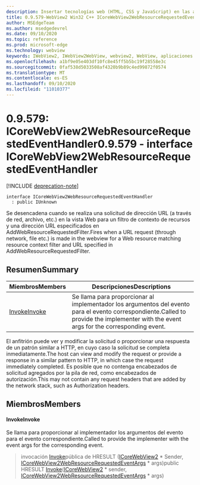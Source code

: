 ```yaml
---
description: Insertar tecnologías web (HTML, CSS y JavaScript) en las aplicaciones nativas con el control Microsoft Edge WebView2
title: 0.9.579-WebView2 Win32 C++ ICoreWebView2WebResourceRequestedEventHandler
author: MSEdgeTeam
ms.author: msedgedevrel
ms.date: 09/10/2020
ms.topic: reference
ms.prod: microsoft-edge
ms.technology: webview
keywords: IWebView2, IWebView2WebView, webview2, WebView, aplicaciones Win32, Win32, Edge, ICoreWebView2, ICoreWebView2Controller, control de explorador, HTML Edge, ICoreWebView2WebResourceRequestedEventHandler
ms.openlocfilehash: a1bf9e05e403df10fc8e45ff5b5bc19f28558e3c
ms.sourcegitcommit: 0faf538d5033508af4320b9b89c4ed99872f0574
ms.translationtype: MT
ms.contentlocale: es-ES
ms.lasthandoff: 09/10/2020
ms.locfileid: "11010377"
---
```

# <span data-ttu-id="8570c-104">0.9.579: ICoreWebView2WebResourceRequestedEventHandler</span><span class="sxs-lookup"><span data-stu-id="8570c-104">0.9.579 - interface ICoreWebView2WebResourceRequestedEventHandler</span></span> 

[!INCLUDE [deprecation-note](../../includes/deprecation-note.md)]

```
interface ICoreWebView2WebResourceRequestedEventHandler
  : public IUnknown
```

<span data-ttu-id="8570c-105">Se desencadena cuando se realiza una solicitud de dirección URL (a través de red, archivo, etc.) en la vista Web para un filtro de contexto de recursos y una dirección URL especificados en AddWebResourceRequestedFilter.</span><span class="sxs-lookup"><span data-stu-id="8570c-105">Fires when a URL request (through network, file etc.) is made in the webview for a Web resource matching resource context filter and URL specified in AddWebResourceRequestedFilter.</span></span>

## <span data-ttu-id="8570c-106">Resumen</span><span class="sxs-lookup"><span data-stu-id="8570c-106">Summary</span></span>

 <span data-ttu-id="8570c-107">Miembros</span><span class="sxs-lookup"><span data-stu-id="8570c-107">Members</span></span>                        | <span data-ttu-id="8570c-108">Descripciones</span><span class="sxs-lookup"><span data-stu-id="8570c-108">Descriptions</span></span>
--------------------------------|---------------------------------------------
[<span data-ttu-id="8570c-109">Invoke</span><span class="sxs-lookup"><span data-stu-id="8570c-109">Invoke</span></span>](#invoke) | <span data-ttu-id="8570c-110">Se llama para proporcionar al implementador los argumentos del evento para el evento correspondiente.</span><span class="sxs-lookup"><span data-stu-id="8570c-110">Called to provide the implementer with the event args for the corresponding event.</span></span>

<span data-ttu-id="8570c-111">El anfitrión puede ver y modificar la solicitud o proporcionar una respuesta de un patrón similar a HTTP, en cuyo caso la solicitud se completa inmediatamente.</span><span class="sxs-lookup"><span data-stu-id="8570c-111">The host can view and modify the request or provide a response in a similar pattern to HTTP, in which case the request immediately completed.</span></span> <span data-ttu-id="8570c-112">Es posible que no contenga encabezados de solicitud agregados por la pila de red, como encabezados de autorización.</span><span class="sxs-lookup"><span data-stu-id="8570c-112">This may not contain any request headers that are added by the network stack, such as Authorization headers.</span></span>

## <span data-ttu-id="8570c-113">Miembros</span><span class="sxs-lookup"><span data-stu-id="8570c-113">Members</span></span>

#### <span data-ttu-id="8570c-114">Invoke</span><span class="sxs-lookup"><span data-stu-id="8570c-114">Invoke</span></span> 

<span data-ttu-id="8570c-115">Se llama para proporcionar al implementador los argumentos del evento para el evento correspondiente.</span><span class="sxs-lookup"><span data-stu-id="8570c-115">Called to provide the implementer with the event args for the corresponding event.</span></span>

> <span data-ttu-id="8570c-116">invocación [Invoke](#invoke)pública de HRESULT ([ICoreWebView2](icorewebview2.md) \* Sender, [ICoreWebView2WebResourceRequestedEventArgs](icorewebview2webresourcerequestedeventargs.md) \* args)</span><span class="sxs-lookup"><span data-stu-id="8570c-116">public HRESULT [Invoke](#invoke)([ICoreWebView2](icorewebview2.md) \* sender, [ICoreWebView2WebResourceRequestedEventArgs](icorewebview2webresourcerequestedeventargs.md) \* args)</span></span>

